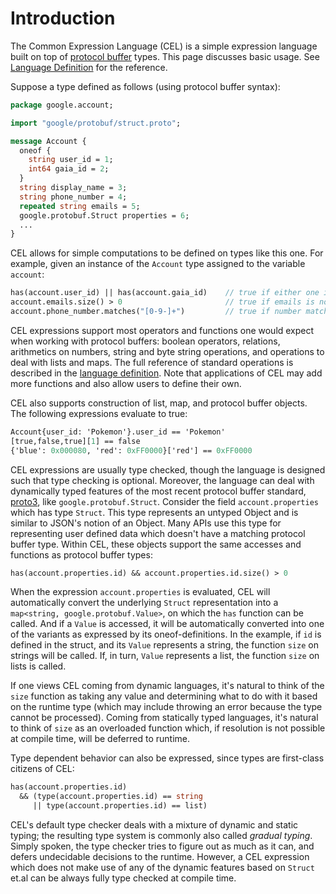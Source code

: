 # Introduction

The Common Expression Language (CEL) is a simple expression language built on
top of [protocol buffer][1] types. This page discusses basic usage. See
[Language Definition](langdef.md) for the reference.

Suppose a type defined as follows (using protocol buffer syntax):

```proto
package google.account;

import "google/protobuf/struct.proto";

message Account {
  oneof {
    string user_id = 1;
    int64 gaia_id = 2;
  }
  string display_name = 3;
  string phone_number = 4;
  repeated string emails = 5;
  google.protobuf.Struct properties = 6;
  ...
}
```

CEL allows for simple computations to be defined on types like this one. For
example, given an instance of the `Account` type assigned to the variable
`account`:

```proto
has(account.user_id) || has(account.gaia_id)    // true if either one is set
account.emails.size() > 0                       // true if emails is non-empty
account.phone_number.matches("[0-9-]+")         // true if number matches regexp
```

CEL expressions support most operators and functions one would expect when
working with protocol buffers: boolean operators, relations, arithmetics on
numbers, string and byte string operations, and operations to deal with lists
and maps. The full reference of standard operations is described in the
[language definition](langdef.md#standard). Note that applications of CEL may add
more functions and also allow users to define their own.

CEL also supports construction of list, map, and protocol buffer objects. The
following expressions evaluate to true:

```proto
Account{user_id: 'Pokemon'}.user_id == 'Pokemon'
[true,false,true][1] == false
{'blue': 0x000080, 'red': 0xFF0000}['red'] == 0xFF0000
```

CEL expressions are usually type checked, though the language is designed such
that type checking is optional. Moreover, the language can deal with dynamically
typed features of the most recent protocol buffer standard, [proto3][2], like
`google.protobuf.Struct`. Consider the field `account.properties` which has type
`Struct`. This type represents an untyped Object and is similar to JSON's notion
of an Object. Many APIs use this type for representing user defined data which
doesn't have a matching protocol buffer type. Within CEL, these objects support
the same accesses and functions as protocol buffer types:

```proto
has(account.properties.id) && account.properties.id.size() > 0
```

When the expression `account.properties` is evaluated, CEL will automatically
convert the underlying `Struct` representation into a `map<string,
google.protobuf.Value>`, on which the `has` function can be called. And if a
`Value` is accessed, it will be automatically converted into one of the variants
as expressed by its oneof-definitions. In the example, if `id` is defined in the
struct, and its `Value` represents a string, the function `size` on strings will
be called. If, in turn, `Value` represents a list, the function `size` on lists
is called.

If one views CEL coming from dynamic languages, it's natural to think of the
`size` function as taking any value and determining what to do with it based on
the runtime type (which may include throwing an error because the type cannot be
processed). Coming from statically typed languages, it's natural to think of
`size` as an overloaded function which, if resolution is not possible at compile
time, will be deferred to runtime.

Type dependent behavior can also be expressed, since types are first-class
citizens of CEL:

```proto
has(account.properties.id)
  && (type(account.properties.id) == string
     || type(account.properties.id) == list)
```

CEL's default type checker deals with a mixture of dynamic and static typing;
the resulting type system is commonly also called *gradual typing*. Simply
spoken, the type checker tries to figure out as much as it can, and defers
undecidable decisions to the runtime. However, a CEL expression which does not
make use of any of the dynamic features based on `Struct` et.al can be always
fully type checked at compile time.

[1]: https://en.wikipedia.org/wiki/Protocol_Buffers
[2]: https://developers.google.com/protocol-buffers/docs/proto3
